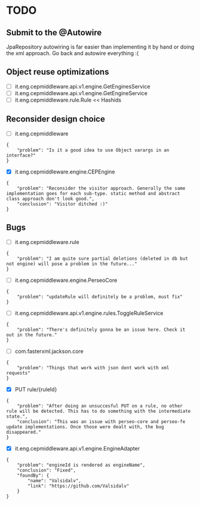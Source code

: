 # TODO

## Submit to the @Autowire
JpaRepository autowiring is far easier than implementing it by hand or doing the xml approach.
Go back and autowire everything :(

## Object reuse optimizations
- [ ] it.eng.cepmiddleware.api.v1.engine.GetEnginesService
- [ ] it.eng.cepmiddleware.api.v1.engine.GetEngineService
- [ ] it.eng.cepmiddleware.rule.Rule << Hashids

## Reconsider design choice
- [ ] it.eng.cepmiddleware
```
{
	"problem": "Is it a good idea to use Object varargs in an interface?"
}
```
- [x] it.eng.cepmiddleware.engine.CEPEngine
```
{
	"problem": "Reconsider the visitor approach. Generally the same implementation goes for each sub-type. static method and abstract class approach don't look good.",
	"conclusion": "Visitor ditched :)"
}
```

## Bugs
- [ ] it.eng.cepmiddleware.rule
```
{
	"problem": "I am quite sure partial deletions (deleted in db but not engine) will pose a problem in the future..."
}
```
- [ ] it.eng.cepmiddleware.engine.PerseoCore
```
{
	"problem": "updateRule will definitely be a problem, must fix"
}
```
- [ ] it.eng.cepmiddleware.api.v1.engine.rules.ToggleRuleService
```
{
	"problem": "There's definitely gonna be an issue here. Check it out in the future."
}
```
- [ ] com.fasterxml.jackson.core
```
{
	"problem": "Things that work with json dont work with xml requests"
}
```
- [x] PUT rule/{ruleId}
```
{
	"problem": "After doing an unsuccesful PUT on a rule, no other rule will be detected. This has to do something with the intermediate state.",
	"conclusion": "This was an issue with perseo-core and perseo-fe update implementations. Once those were dealt with, the bug disappeared."
}
```
- [x] it.eng.cepmiddleware.api.v1.engine.EngineAdapter
```
{
	"problem": "engineId is rendered as engineName",
	"conclusion": "Fixed",
	"foundBy": {
		"name": "Valsidalv",
		"link": "https://github.com/Valsidalv"
	}
}
```